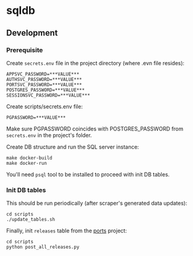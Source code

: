 # sqldb

## Development

### Prerequisite

Create `secrets.env` file in the project directory (where .evn file resides):

    APPSVC_PASSWORD=***VALUE***
    AUTHSVC_PASSWORD=***VALUE***
    PORTSVC_PASSWORD=***VALUE***
    POSTGRES_PASSWORD=***VALUE***
    SESSIONSVC_PASSWORD=***VALUE***

Create scripts/secrets.env file:

    PGPASSWORD=***VALUE***

Make sure PGPASSWORD coincides with POSTGRES_PASSWORD from `secrets.env` in the project's folder.

Create DB structure and run the SQL server instance:

    make docker-build
    make docker-run

You'll need `psql` tool to be installed to proceed with init DB tables.

### Init DB tables

This should be run periodically (after scraper's generated data updates):

    cd scripts
    ./update_tables.sh

Finally, init `releases` table from the [ports](https://github.com/yag-im/ports) project:

    cd scripts
    python post_all_releases.py
